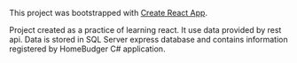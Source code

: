This project was bootstrapped with [Create React App](https://github.com/facebook/create-react-app).

Project created as a practice of learning react.
It use data provided by rest api. Data is stored in SQL Server express database and contains information registered by HomeBudger C# application. 
